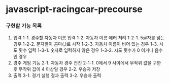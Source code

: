 # javascript-racingcar-precourse

### 구현할 기능 목록

1. 입력
	1-1. 경주할 자동차 이름 입력
	1-2. 자동차 이름 에러 처리
		1-2-1. 5글자를 넘는 경우
		1-2-2. 문자열이 콤마(,)로 시작
		1-2-3. 자동차 이름이 비어 있는 경우
	1-3. 시도 횟수 입력
		1-3-1. 숫자로 입력하지 않은 경우
		1-3-2. 시도 횟수가 0 이거나 음수인 경우
2. 경주 게임 기능
	2-1. 자동차 경주 전진
		2-1-1. 0에서 9 사이에서 무작위 값을 구한 후 무작위 값이 4 이상일 경우
	2-2. 우승자 저장
3. 출력
	3-1. 경기 실행 결과 출력
	3-2. 우승자 출력
